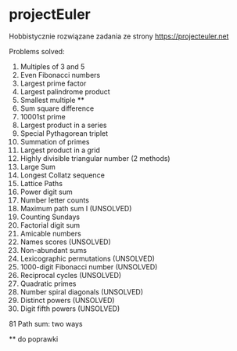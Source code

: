 # projectEuler
Hobbistycznie rozwiązane zadania ze strony https://projecteuler.net

Problems solved:
1. Multiples of 3 and 5
2. Even Fibonacci numbers
3. Largest prime factor
4. Largest palindrome product
5. Smallest multiple **
6. Sum square difference
7. 10001st prime
8. Largest product in a series
9. Special Pythagorean triplet
10. Summation of primes
11. Largest product in a grid
12. Highly divisible triangular number (2 methods)
13. Large Sum
14. Longest Collatz sequence
15. Lattice Paths
16. Power digit sum
17. Number letter counts
18. Maximum path sum I (UNSOLVED)
19. Counting Sundays
20. Factorial digit sum
21. Amicable numbers
22. Names scores (UNSOLVED)
23. Non-abundant sums 
24. Lexicographic permutations (UNSOLVED)
25. 1000-digit Fibonacci number (UNSOLVED)
26. Reciprocal cycles (UNSOLVED)
27. Quadratic primes
28. Number spiral diagonals (UNSOLVED)
29. Distinct powers (UNSOLVED)
30. Digit fifth powers (UNSOLVED)

81 Path sum: two ways


** do poprawki
